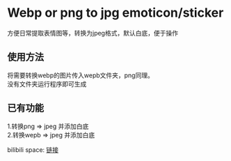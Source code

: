 # Webp or png to jpg emoticon/sticker
方便日常提取表情图等，转换为jpeg格式，默认白底，便于操作<br>

使用方法<br>
---
将需要转换webp的图片传入wepb文件夹，png同理。<br>
没有文件夹运行程序即可生成<br>

已有功能<br>
---
1.转换png => jpeg 并添加白底<br>
2.转换wepb => jpeg 并添加白底<br>

bilibili space: [链接](https://space.bilibili.com/480895774) <br>
